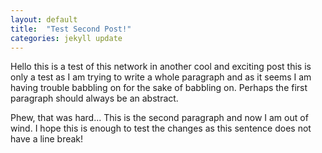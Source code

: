 ```yaml
---
layout: default
title:  "Test Second Post!"
categories: jekyll update
---
```


Hello this is a test of this network in another cool and exciting post this is only a test as I am trying to write a whole paragraph and as it seems I am having trouble babbling on for the sake of babbling on. Perhaps the first paragraph should always be an abstract.

Phew, that was hard... This is the second paragraph and now I am out of wind. I hope this is enough to test the changes as this sentence does not have a line break!

